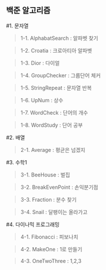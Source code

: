 ## 백준 알고리즘

#1. 문자열<wordstring>
  >1-1. AlphabatSearch : 알파벳 찾기
  
  >1-2. Croatia : 크로아티아 알파벳
  
  >1-3. Dior : 다이얼
  
  >1-4. GroupChecker : 그룹단어 체커
  
  >1-5. StringRepeat : 문자열 반복
  
  >1-6. UpNum : 상수
  
  >1-7. WordCheck : 단어의 개수
  
  >1-8. WordStudy : 단어 공부
  
#2. 배열<array>
  >2-1. Average : 평균은 넘겠지
  
#3. 수학1<math>
  >3-1. BeeHouse : 벌집
  
  >3-2. BreakEvenPoint : 손익분기점
  
  >3-3. Fraction : 분수 찾기
  
  >3-4. Snail : 달팽이는 올라가고 
  
#4. 다이나믹 프로그래밍<dp>
  >4-1. Fibonacci : 피보나치
  
  >4-2. MakeOne : 1로 만들기
  
  >4-3. OneTwoThree : 1,2,3 
